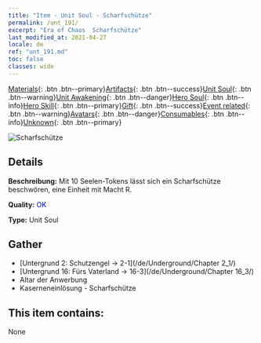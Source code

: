 ```yaml
---
title: "Item - Unit Soul - Scharfschütze"
permalink: /unt_191/
excerpt: "Era of Chaos  Scharfschütze"
last_modified_at: 2021-04-27
locale: de
ref: "unt_191.md"
toc: false
classes: wide
---
```

 [Materials](/ItemsDE/){: .btn .btn--primary}[Artifacts](/ItemsDE/Artifacts/){: .btn .btn--success}[Unit Soul](/ItemsDE/UnitSoul/){: .btn .btn--warning}[Unit Awakening](/ItemsDE/UnitAwakening/){: .btn .btn--danger}[Hero Soul](/ItemsDE/HeroSoul/){: .btn .btn--info}[Hero Skill](/ItemsDE/HeroSkill/){: .btn .btn--primary}[Gift](/ItemsDE/Gift/){: .btn .btn--success}[Event related](/ItemsDE/Events/){: .btn .btn--warning}[Avatars](/ItemsDE/Avatars/){: .btn .btn--danger}[Consumables](/ItemsDE/Consumables/){: .btn .btn--info}[Unknown](/ItemsDE/Unknown/){: .btn .btn--primary}

 ![Scharfschütze](/images/u/ti_nushou.jpg)

## Details
 **Beschreibung:** Mit 10 Seelen-Tokens lässt sich ein Scharfschütze beschwören, eine Einheit mit Macht R.

 **Quality:** <span style="color: #0000CD">OK</span>

 **Type:** Unit Soul

## Gather

*    [Untergrund 2: Schutzengel -> 2-1](/de/Underground/Chapter 2_1/) 
*    [Untergrund 16: Fürs Vaterland -> 16-3](/de/Underground/Chapter 16_3/) 
*    Altar der Anwerbung 
*    Kaserneneinlösung - Scharfschütze 

## This item contains:

  None

